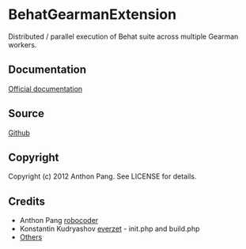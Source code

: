 # BehatGearmanExtension

Distributed / parallel execution of Behat suite across multiple Gearman workers.

## Documentation

[Official documentation](http://extensions.behat.org/gearman/index.html)

## Source

[Github](https://github.com/vipsoft/BehatGearmanExtension)

## Copyright

Copyright (c) 2012 Anthon Pang. See LICENSE for details.

## Credits

* Anthon Pang [robocoder](http://github.com/robocoder)
* Konstantin Kudryashov [everzet](http://github.com/everzet) - init.php and build.php
* [Others](https://github.com/vipsoft/BehatGearmanExtension/graphs/contributors)
